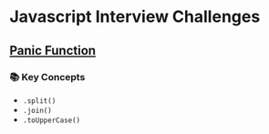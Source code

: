 # Javascript Interview Challenges

## [Panic Function](/module%2013%20-%20getting%20hired/javascript%20interview%20challenges/Panic%20Function/README.md)

### 📚 Key Concepts

- `.split()`
- `.join()`
- `.toUpperCase()`
